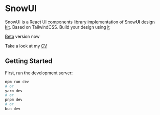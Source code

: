 # SnowUI

SnowUI is a React UI components library implementation of [SnowUI design kit](https://snowui.byewind.com). Based on TailwindCSS.
Build your design using [it](https://www.figma.com/community/file/1301134685302006646)

<!-- TODO: add website about this UI lib and it's documentation -->
[Beta](https://snowui.holakirr.com) version now

Take a look at my [CV](https://holakirr.com)

## Getting Started

First, run the development server:

```bash
npm run dev
# or
yarn dev
# or
pnpm dev
# or
bun dev
```
